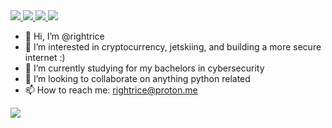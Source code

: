 <a href="https://specchiocyber.com">
    <img src="https://img.shields.io/badge/Website-specchiocyber.com-blueviolet?style=flat-square">
</a> 

<a href="https://specchiocyber.com/Alan-Specchio-Jr-Resume.pdf">
    <img src="https://img.shields.io/badge/Resume-PDF-blueviolet?style=flat-square">
</a>

<a href="https://www.linkedin.com/in/alan-specchio/">
    <img src="https://img.shields.io/badge/Profile-LinkedIn-blueviolet?style=flat-square">
</a>

<a href="https://twitter.com/rightrice607">
    <img src="https://img.shields.io/badge/Profile-Twitter-blueviolet?style=flat-square">
</a>


- 👋 Hi, I’m @rightrice
- 👀 I’m interested in cryptocurrency, jetskiing, and building a more secure internet :)
- 🌱 I’m currently studying for my bachelors in cybersecurity
- 💞️ I’m looking to collaborate on anything python related
- 📫 How to reach me: rightrice@proton.me

<a href="https://github.com/rightrice">
    <img src="https://github-readme-stats.vercel.app/api?username=rightrice&show_icons=true&theme=shades-of-purple">
</a> 

<!---
rightrice/rightrice is a ✨ special ✨ repository because its `README.md` (this file) appears on your GitHub profile.
You can click the Preview link to take a look at your changes.
--->
